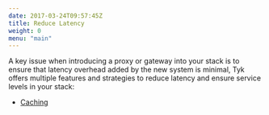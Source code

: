 ```yaml
---
date: 2017-03-24T09:57:45Z
title: Reduce Latency
weight: 0
menu: "main"
---
```


A key issue when introducing a proxy or gateway into your stack is to ensure that latency overhead added by the new system is minimal, Tyk offers multiple features and strategies to reduce latency and ensure service levels in your stack:

* [Caching][1]

[1]: caching


